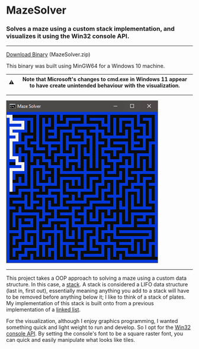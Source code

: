 # MazeSolver
### Solves a maze using a custom stack implementation, and visualizes it using the Win32 console API.

---

[Download Binary](https://github.com/JeremyBankes/MazeSolver/releases/download/1.0.0/MazeSolver.zip) (MazeSolver.zip)

This binary was built using MinGW64 for a Windows 10 machine.

|⚠️| Note that Microsoft's changes to cmd.exe in Windows 11 appear to have create unintended behaviour with the visualization. |
|-|-|


---

![Cover Image](https://github.com/JeremyBankes/MazeSolver/raw/main/cover.png)

---

This project takes a OOP approach to solving a maze using a custom data structure. In this case, a [stack](https://en.wikipedia.org/wiki/Stack_(abstract_data_type)). A stack is considered a LIFO data structure (last in, first out), essentially meaning anything you add to a stack will have to be removed before anything below it; I like to think of a stack of plates. My implementation of this stack is built onto from a previous implementation of a [linked list](https://en.wikipedia.org/wiki/Linked_list).

For the visualization, although I enjoy graphics programming, I wanted something quick and light weight to run and develop. So I opt for the [Win32 console API](https://docs.microsoft.com/en-us/windows/console/using-the-console). By setting the console's font to be a square raster font, you can quick and easily manipulate what looks like tiles.
